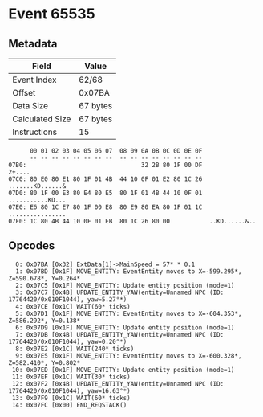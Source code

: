 # Event 65535

## Metadata

| Field           | Value    |
|-----------------|----------|
| Event Index     | 62/68    |
| Offset          | 0x07BA   |
| Data Size       | 67 bytes |
| Calculated Size | 67 bytes |
| Instructions    | 15       |

```
      00 01 02 03 04 05 06 07  08 09 0A 0B 0C 0D 0E 0F
      -- -- -- -- -- -- -- --  -- -- -- -- -- -- -- --
07B0:                                32 2B 80 1F 00 DF            2+....
07C0: 80 E0 80 E1 80 1F 01 4B  44 10 0F 01 E2 80 1C 26  .......KD......&
07D0: 80 1F 00 E3 80 E4 80 E5  80 1F 01 4B 44 10 0F 01  ...........KD...
07E0: E6 80 1C E7 80 1F 00 E8  80 E9 80 EA 80 1F 01 1C  ................
07F0: 1C 80 4B 44 10 0F 01 EB  80 1C 26 80 00           ..KD......&..   
```

## Opcodes

```
  0: 0x07BA [0x32] ExtData[1]->MainSpeed = 57* * 0.1
  1: 0x07BD [0x1F] MOVE_ENTITY: EventEntity moves to X=-599.295*, Z=590.678*, Y=0.264*
  2: 0x07C5 [0x1F] MOVE_ENTITY: Update entity position (mode=1)
  3: 0x07C7 [0x4B] UPDATE_ENTITY_YAW(entity=Unnamed NPC (ID: 17764420/0x010F1044), yaw=5.27°*)
  4: 0x07CE [0x1C] WAIT(60* ticks)
  5: 0x07D1 [0x1F] MOVE_ENTITY: EventEntity moves to X=-604.353*, Z=586.292*, Y=0.138*
  6: 0x07D9 [0x1F] MOVE_ENTITY: Update entity position (mode=1)
  7: 0x07DB [0x4B] UPDATE_ENTITY_YAW(entity=Unnamed NPC (ID: 17764420/0x010F1044), yaw=0.20°*)
  8: 0x07E2 [0x1C] WAIT(240* ticks)
  9: 0x07E5 [0x1F] MOVE_ENTITY: EventEntity moves to X=-600.328*, Z=582.410*, Y=0.802*
 10: 0x07ED [0x1F] MOVE_ENTITY: Update entity position (mode=1)
 11: 0x07EF [0x1C] WAIT(30* ticks)
 12: 0x07F2 [0x4B] UPDATE_ENTITY_YAW(entity=Unnamed NPC (ID: 17764420/0x010F1044), yaw=16.63°*)
 13: 0x07F9 [0x1C] WAIT(60* ticks)
 14: 0x07FC [0x00] END_REQSTACK()
```
